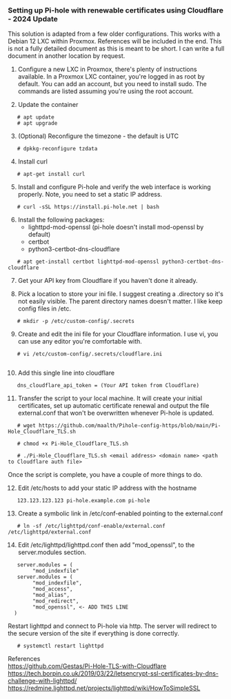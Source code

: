 ### Setting up Pi-hole with renewable certificates using Cloudflare - 2024 Update

This solution is adapted from a few older configurations. This works with a Debian 12 LXC within Proxmox. References will be included in the end.
This is not a fully detailed document as this is meant to be short. I can write a full document in another location by request.

1. Configure a new LXC in Proxmox, there's plenty of instructions available. In a Proxmox LXC container, you're logged in as root by default.
You can add an account, but you need to install sudo. The commands are listed assuming you're using the root account.

2. Update the container

```
   # apt update
   # apt upgrade
```


3. (Optional) Reconfigure the timezone - the default is UTC

```
   # dpkkg-reconfigure tzdata
```


4. Install curl

```
   # apt-get install curl
```

5. Install and configure Pi-hole and verify the web interface is working properly. Note, you need to set a static IP address.  

```
   # curl -sSL https://install.pi-hole.net | bash
```


6. Install the following packages:
   - lighttpd-mod-openssl (pi-hole doesn't install mod-openssl by default)
   - certbot
   - python3-certbot-dns-cloudflare
 
```
   # apt get-install certbot lighttpd-mod-openssl python3-certbot-dns-cloudflare
```

7. Get your API key from Cloudflare if you haven't done it already.

8. Pick a location to store your ini file. I suggest creating a .directory so it's not easily visible. The parent directory names doesn't matter. I like keep config files in /etc.

```
   # mkdir -p /etc/custom-config/.secrets
```

9. Create and edit the ini file for your Cloudflare information. I use vi, you can use any editor you're comfortable with.

```
   # vi /etc/custom-config/.secrets/cloudflare.ini
  
```

10. Add this single line into cloudflare

```
   dns_cloudflare_api_token = (Your API token from Cloudflare)
```
 

11. Transfer the script to your local machine. It will create your initial certificates, set up automatic certificate renewal and output the file external.conf that won't be overwritten whenever Pi-hole is updated.

```
   # wget https://github.com/maalth/Pihole-config-https/blob/main/Pi-Hole_Cloudflare_TLS.sh

   # chmod +x Pi-Hole_Cloudflare_TLS.sh

   # ./Pi-Hole_Cloudflare_TLS.sh <email address> <domain name> <path to Cloudflare auth file>
```

Once the script is complete, you have a couple of more things to do.

12. Edit /etc/hosts to add your static IP address with the hostname

``` 
   123.123.123.123 pi-hole.example.com pi-hole
```

13. Create a symbolic link in /etc/conf-enabled pointing to the external.conf  

```
   # ln -sf /etc/lighttpd/conf-enable/external.conf /etc/lighttpd/external.conf
```

14. Edit /etc/lighttpd/lighttpd.conf then add "mod_openssl", to the server.modules section.

```
   server.modules = (
        "mod_indexfile"
   server.modules = (
        "mod_indexfile",
        "mod_access",
        "mod_alias",
        "mod_redirect",
        "mod_openssl", <- ADD THIS LINE
  )
```      

Restart lighttpd and connect to Pi-hole via http. The server will redirect to the secure version of the site if everything is done correctly.

```
   # systemctl restart lighttpd
```


References  
https://github.com/Gestas/Pi-Hole-TLS-with-Cloudflare   
https://tech.borpin.co.uk/2019/03/22/letsencrypt-ssl-certificates-by-dns-challenge-with-lighttpd/  
https://redmine.lighttpd.net/projects/lighttpd/wiki/HowToSimpleSSL
